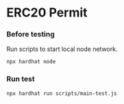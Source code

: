 # ERC20 Permit

### Before testing
Run scripts to start local node network.
```shell
npx hardhat node
```
### Run test

```shell
npx hardhat run scripts/main-test.js
```
